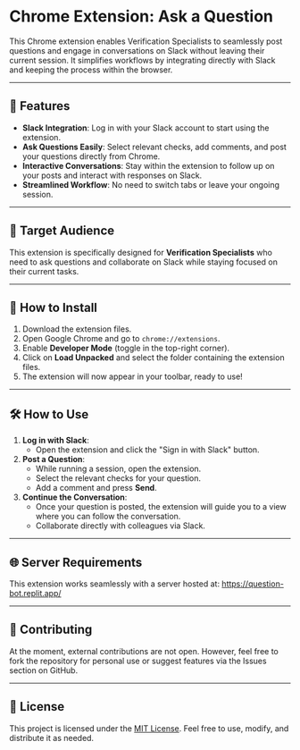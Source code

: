 # Chrome Extension: Ask a Question

This Chrome extension enables Verification Specialists to seamlessly post questions and engage in conversations on Slack without leaving their current session. It simplifies workflows by integrating directly with Slack and keeping the process within the browser.

---

## 🌟 Features

- **Slack Integration**: Log in with your Slack account to start using the extension.
- **Ask Questions Easily**: Select relevant checks, add comments, and post your questions directly from Chrome.
- **Interactive Conversations**: Stay within the extension to follow up on your posts and interact with responses on Slack.
- **Streamlined Workflow**: No need to switch tabs or leave your ongoing session.

---

## 🎯 Target Audience

This extension is specifically designed for **Verification Specialists** who need to ask questions and collaborate on Slack while staying focused on their current tasks.

---

## 🚀 How to Install

1. Download the extension files.
2. Open Google Chrome and go to `chrome://extensions`.
3. Enable **Developer Mode** (toggle in the top-right corner).
4. Click on **Load Unpacked** and select the folder containing the extension files.
5. The extension will now appear in your toolbar, ready to use!

---

## 🛠️ How to Use

1. **Log in with Slack**:
   - Open the extension and click the "Sign in with Slack" button.
2. **Post a Question**:
   - While running a session, open the extension.
   - Select the relevant checks for your question.
   - Add a comment and press **Send**.
3. **Continue the Conversation**:
   - Once your question is posted, the extension will guide you to a view where you can follow the conversation.
   - Collaborate directly with colleagues via Slack.

---

## 🌐 Server Requirements

This extension works seamlessly with a server hosted at: https://question-bot.replit.app/


---

## 🤝 Contributing

At the moment, external contributions are not open. However, feel free to fork the repository for personal use or suggest features via the Issues section on GitHub.

---

## 📜 License

This project is licensed under the [MIT License](LICENSE). Feel free to use, modify, and distribute it as needed.

